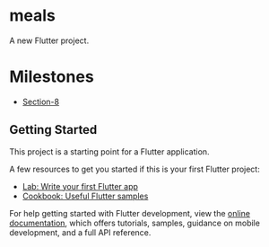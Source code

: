 # meals

A new Flutter project.

# Milestones

- [Section-8](https://www.udemy.com/course/learn-flutter-dart-to-build-ios-android-apps/learn/lecture/37143946#content)

## Getting Started

This project is a starting point for a Flutter application.

A few resources to get you started if this is your first Flutter project:

- [Lab: Write your first Flutter app](https://docs.flutter.dev/get-started/codelab)
- [Cookbook: Useful Flutter samples](https://docs.flutter.dev/cookbook)

For help getting started with Flutter development, view the
[online documentation](https://docs.flutter.dev/), which offers tutorials,
samples, guidance on mobile development, and a full API reference.
